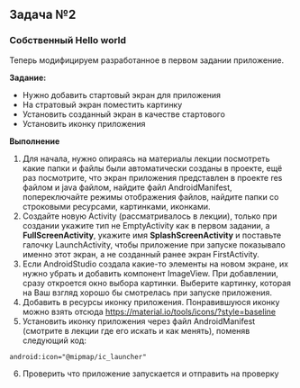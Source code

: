 ## Задача №2
### Собственный Hello world
Теперь модифицируем разработанное в первом задании приложение. 

**Задание:**
* Нужно добавить стартовый экран для приложения
* На стратовый экран поместить картинку
* Установить созданный экран в качестве стартового
* Установить иконку приложения

**Выполнение**
1. Для начала, нужно опираясь на материалы лекции посмотреть какие папки и файлы были автоматически созданы в проекте, ещё раз посмотрите, что экран приложения представлен в проекте res файлом и java файлом, найдите файл AndroidManifest, попереключайте режимы отображения файлов, найдите папки со строковыми ресурсами, картинками, иконками.
2. Создайте новую Activity (рассматривалось в лекции), только при создании укажите тип не EmptyActivity как в первом задании, а **FullScreenActivity**, укажите имя **SplashScreenActivity** и поставьте галочку LaunchActivity, чтобы приложение при запуске показывало именно этот экран, а не созданный ранее экран FirstActivity.
3. Если AndroidStudio создала какие-то элементы на новом экране, их нужно убрать и добавить компонент ImageView. При добавлении,  сразу откроется окно выбора картинки. Выберите картинку, которая на Ваш взгляд хорошо бы смотрелась при запуске приложения.
4. Добавить в ресурсы иконку приложения. Понравившуюся иконку можно взять отсюда https://material.io/tools/icons/?style=baseline 
5. Установить иконку приложения через файл AndroidManifest (смотрите в лекции где его искать и как менять), поменяв следующий код:

```
android:icon="@mipmap/ic_launcher"
```
6. Проверить что приложение запускается и отправить на проверку  
